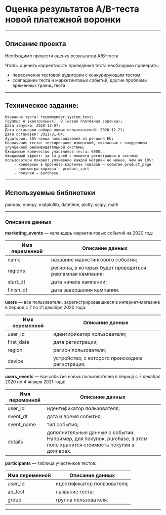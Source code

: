 # Оценка результатов A/B-теста новой платежной воронки
___

## Описание проекта

Необходимо провести оценку результатов A/B-теста

Чтобы оценить корректность проведения теста необходимо проверить:
 - пересечение тестовой аудитории с конкурирующим тестом;
 - совпадение теста и маркетинговых событий, другие проблемы временных границ теста
___

##  Техническое задание:
    Название теста: recommender_system_test;
    Группы: А (контрольная), B (новая платёжная воронка);
    Дата запуска: 2020-12-07;
    Дата остановки набора новых пользователей: 2020-12-21;
    Дата остановки: 2021-01-04;
    Аудитория: 15% новых пользователей из региона EU;
    Назначение теста: тестирование изменений, связанных с внедрением улучшенной рекомендательной системы;
    Ожидаемое количество участников теста: 6000.
    Ожидаемый эффект: за 14 дней с момента регистрации в системе пользователи покажут улучшение каждой метрики не менее, чем на 10%:
        - конверсии в просмотр карточек товаров — событие product_page
        - просмотры корзины — product_cart
        - покупки — purchase.
___


## Используемые библиотеки

pandas, numpy, matplotlib, datetime, plotly, scipy, math
___


### Описание данных

**marketing_events** — календарь маркетинговых событий на 2020 год:

Имя переменной | Описание данных
---|---
name | название маркетингового события;
regions | регионы, в которых будет проводиться рекламная кампания;
start_dt | дата начала кампании;
finish_dt | дата завершения кампании.

**users** — все пользователи, зарегистрировавшиеся в интернет-магазине в период с 7 по 21 декабря 2020 года:

Имя переменной | Описание данных
---|---
user_id | идентификатор пользователя;
first_date | дата регистрации;
region | регион пользователя;
device | устройство, с которого происходила регистрация.

**users_events** — все события новых пользователей в период с 7 декабря 2020 по 4 января 2021 года:

Имя переменной | Описание данных
---|---
user_id | идентификатор пользователя;
event_dt | дата и время события;
event_name | тип события;
details | дополнительные данные о событии. Например, для покупок, purchase, в этом поле хранится стоимость покупки в долларах.

**participants** — таблица участников тестов:

Имя переменной | Описание данных
---|---
user_id | идентификатор пользователя;
ab_test | название теста;
group | группа пользователя.
___
